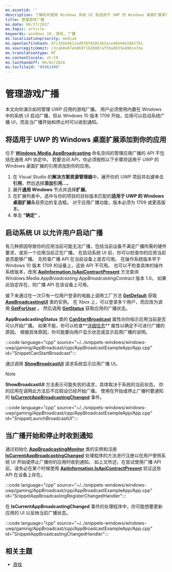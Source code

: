 ```yaml
---
ms.assetid: ''
description: 了解如何使用 Windows 系统 UI 和适用于 UWP 的 Windows 桌面扩展来管理通用 Windows 平台 (UWP) 应用的游戏广播。
title: 管理游戏广播
ms.date: 09/27/2017
ms.topic: article
keywords: windows 10, 游戏, 广播
ms.localizationpriority: medium
ms.openlocfilehash: 87c35bb4612ad970f01853b2ace46b44b1882781
ms.sourcegitcommit: c3ca68e87eb06971826087af59adb33e490ce7da
ms.translationtype: MT
ms.contentlocale: zh-CN
ms.lasthandoff: 09/02/2020
ms.locfileid: "89362490"
---
```

# <a name="manage-game-broadcasting"></a>管理游戏广播
本文向你演示如何管理 UWP 应用的游戏广播。 用户必须使用内置在 Windows 中的系统 UI 启动广播，但从 Windows 10 版本 1709 开始，应用可以启动系统广播 UI，而且当广播开始和停止时可以收到通知。

## <a name="add-the-windows-desktop-extensions-for-the-uwp-to-your-app"></a>将适用于 UWP 的 Windows 桌面扩展添加到你的应用
位于 **[Windows.Media.AppBroadcasting](/uwp/api/windows.media.appbroadcasting)** 命名空间的管理应用广播的 API 不包括在通用 API 协定中。 若要访问 API，你必须按照以下步骤将适用于 UWP 的 Windows 桌面扩展的引用添加到你的应用。

1. 在 Visual Studio 的**解决方案资源管理器**中，展开你的 UWP 项目并右键单击**引用**，然后选择**添加引用...**。 
2. 展开**通用 Windows** 节点并选择**扩展**。
3. 在扩展列表中，选中与你的项目的目标版本匹配的**适用于 UWP 的 Windows 桌面扩展**条目旁边的复选框。 对于应用广播功能，版本必须为 1709 或更高版本。
4. 单击 **“确定”** 。

## <a name="launch-the-system-ui-to-allow-the-user-to-initiate-broadcasting"></a>启动系统 UI 以允许用户启动广播
有几种原因导致你的应用当前可能无法广播，包括当前设备不满足广播所需的硬件要求，或另一个应用当前正在广播。 在启动系统 UI 前，你可以检查你的应用当前是否能够广播。 先检查广播 API 在当前设备上是否可用。 在操作系统版本早于 Windows 10 版本 1709 的设备上，这些 API 不可用。 也可以不检查具体的操作系统版本，改用 **[ApiInformation.IsApiContractPresent](/uwp/api/windows.foundation.metadata.apiinformation.isapicontractpresent)** 方法查询 *Windows.Media.AppBroadcasting.AppBroadcastingContract* 版本 1.0。 如果此协定存在，则广播 API 在该设备上可用。

接下来通过在一次只有一位用户登录的电脑上调用工厂方法 **[GetDefault](/uwp/api/windows.media.appbroadcasting.appbroadcastingui.GetDefault)** 获取 **[AppBroadcastingUI](/uwp/api/windows.media.appbroadcasting.appbroadcastingui)** 类的实例。 在 Xbox 上，可以登录多个用户，而应改为调用 **[GetForUser](/uwp/api/windows.media.appbroadcasting.appbroadcastingui.getforuser)** 。 然后调用 **[GetStatus](/uwp/api/windows.media.appbroadcasting.appbroadcastingui.GetStatus)** 获取应用的广播状态。

**AppBroadcastingStatus** 类的 **[CanStartBroadcast](/uwp/api/windows.media.appbroadcasting.appbroadcastingstatus.CanStartBroadcast)** 属性向你指示应用当前是否可以开始广播。 如果不能，你可以检查**[详细信息](/uwp/api/windows.media.appbroadcasting.appbroadcastingstatus.Details)** 属性以确定不可进行广播的原因。 根据具体原因，你可能要向用户显示状态或显示启用广播的说明。

:::code language="cpp" source="~/../snippets-windows/windows-uwp/gaming/AppBroadcast/cpp/AppBroadcastExampleApp/App.cpp" id="SnippetCanStartBroadcast":::

通过调用 **[ShowBroadcastUI](/uwp/api/windows.media.appbroadcasting.appbroadcastingui.ShowBroadcastUI)** 请求系统显示应用广播 UI。

> [!NOTE] 
> **ShowBroadcastUI** 方法表示可能失败的请求，具体取决于系统的当前状态。 你的应用在调用此方法后不应假设已经开始广播。 使用在开始或停止广播时要通知的 **[IsCurrentAppBroadcastingChanged](/uwp/api/windows.media.appbroadcasting.appbroadcastingmonitor.IsCurrentAppBroadcastingChanged)** 事件。

:::code language="cpp" source="~/../snippets-windows/windows-uwp/gaming/AppBroadcast/cpp/AppBroadcastExampleApp/App.cpp" id="SnippetLaunchBroadcastUI":::

## <a name="receive-notifications-when-broadcasting-starts-and-stops"></a>当广播开始和停止时收到通知
通过初始化 **[AppBroadcastingMonitor](/uwp/api/windows.media.appbroadcasting.appbroadcastingmonitor)** 类的实例和注册 **[IsCurrentAppBroadcastingChanged](/uwp/api/windows.media.appbroadcasting.appbroadcastingmonitor.IsCurrentAppBroadcastingChanged)** 处理程序的方法进行注册以在用户使用系统 UI 开始或停止广播你的应用时收到通知。 如上文所述，在尝试使用广播 API 前，请务必在某个时候使用 **[ApiInformation.IsApiContractPresent](/uwp/api/windows.foundation.metadata.apiinformation.isapicontractpresent)** 验证这些 API 在设备上存在。 

:::code language="cpp" source="~/../snippets-windows/windows-uwp/gaming/AppBroadcast/cpp/AppBroadcastExampleApp/App.cpp" id="SnippetAppBroadcastingRegisterChangedHandler":::

在 **IsCurrentAppBroadcastingChanged** 事件的处理程序中，你可能想要更新应用的 UI 以反映当前广播状态。

:::code language="cpp" source="~/../snippets-windows/windows-uwp/gaming/AppBroadcast/cpp/AppBroadcastExampleApp/App.cpp" id="SnippetAppBroadcastingChangedHandler":::

## <a name="related-topics"></a>相关主题

* [游戏](index.md)

 

 
